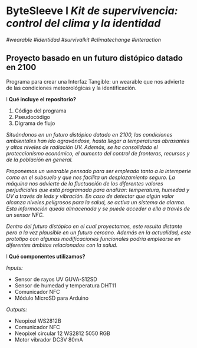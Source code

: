 # ByteSleeve l *Kit de supervivencia: control del clima y la identidad*
*#wearable #identidad #survivalkit #climatechange #interaction*

## Proyecto basado en un futuro distópico datado en 2100
Programa para crear una Interfaz Tangible: un wearable que nos advierte de las condiciones meteorológicas y la identificación.

l **Qué incluye el repositorio?**
1. Código del programa 
2. Pseudocódigo
3. Digrama de flujo

*Situándonos en un futuro distópico datado en 2100, las condiciones ambientales han ido agravándose, hasta llegar a temperaturas abrasantes y altos niveles de radiación UV. Además, se ha consolidado el proteccionismo económico, el aumento del control de fronteras, recursos y de la población en general.*

*Proponemos un wearable pensado para ser empleado tanto a la intemperie como en el subsuelo y que nos facilita un desplazamiento seguro. La máquina nos advierte de la fluctuación de los diferentes valores perjudiciales que está programada para analizar: temperatura, humedad y UV a través de leds y vibración. En caso de detectar que algún valor alcanza niveles peligrosos para la salud, se activa un sistema de alarma. Esta información queda almacenada y se puede acceder a ella a través de un sensor NFC.*

*Dentro del futuro distópico en el cual proyectamos, este resulta distante pero a la vez plausible en un futuro cercano. Además en la actualidad, este prototipo con algunas modificaciones funcionales podría emplearse en diferentes ámbitos relacionados con la salud.*

l **Qué componentes utilizamos?**

*Inputs:*
* Sensor de rayos UV GUVA-S12SD 
* Sensor de humedad y temperatura DHT11
* Comunicador NFC
* Módulo MicroSD para Arduino

*Outputs:*
* Neopixel WS2812B
* Comunicador NFC
* Neopixel circular 12 WS2812 5050 RGB
* Motor vibrador DC3V 80mA

